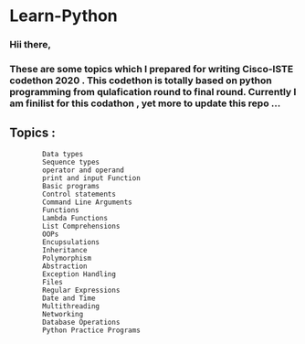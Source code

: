 # Learn-Python

### Hii there,
### These are some topics which I prepared for writing Cisco-ISTE codethon 2020 . This codethon is totally based on python programming from qulafication round to final round. Currently I am finilist for this codathon , yet more to update this repo ... 
## Topics :
            Data types
            Sequence types
            operator and operand
            print and input Function
            Basic programs
            Control statements
            Command Line Arguments
            Functions
            Lambda Functions
            List Comprehensions
            OOPs
            Encupsulations
            Inheritance
            Polymorphism
            Abstraction
            Exception Handling
            Files
            Regular Expressions
            Date and Time
            Multithreading
            Networking
            Database Operations
            Python Practice Programs
      
            
            
            
